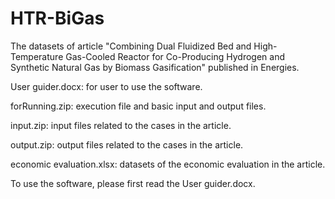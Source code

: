 # HTR-BiGas
The datasets of article "Combining Dual Fluidized Bed and High-Temperature Gas-Cooled Reactor for Co-Producing Hydrogen and Synthetic Natural Gas by Biomass Gasification" published in Energies.

User guider.docx: for user to use the software.

forRunning.zip: execution file and basic input and output files.

input.zip: input files related to the cases in the article.

output.zip: output files related to the cases in the article.

economic evaluation.xlsx: datasets of the economic evaluation in the article.


To use the software, please first read the User guider.docx.

